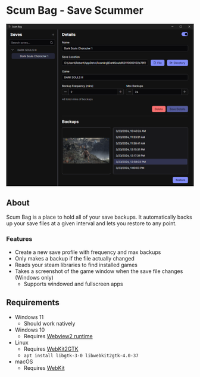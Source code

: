 # Scum Bag - Save Scummer

![screenshot](screenshot.png)

## About
Scum Bag is a place to hold all of your save backups. It automatically backs up your save files at a given interval and lets you restore to any point.

### Features

* Create a new save profile with frequency and max backups
* Only makes a backup if the file actually changed
* Reads your steam libraries to find installed games
* Takes a screenshot of the game window when the save file changes (Windows only)
    * Supports windowed and fullscreen apps

## Requirements

* Windows 11
    * Should work natively
* Windows 10
    * Requires [Webview2 runtime](https://developer.microsoft.com/en-us/microsoft-edge/webview2/)
* Linux
    * Requires [WebKit2GTK](https://webkitgtk.org/)
    * `apt install libgtk-3-0 libwebkit2gtk-4.0-37`
* macOS
    * Requires [WebKit](https://webkit.org/downloads/)
